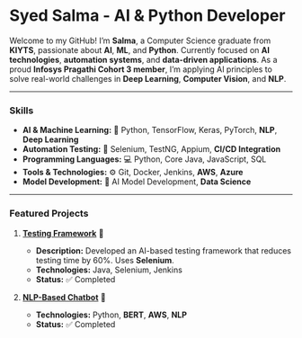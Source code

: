 

# Syed Salma - AI & Python Developer

Welcome to my GitHub! I’m **Salma**, a Computer Science graduate from **KIYTS**, passionate about **AI**, **ML**, and **Python**. Currently focused on **AI technologies**, **automation systems**, and **data-driven applications**. As a proud **Infosys Pragathi Cohort 3 member**, I’m applying AI principles to solve real-world challenges in **Deep Learning**, **Computer Vision**, and **NLP**.

---

### Skills

- **AI & Machine Learning:** 🐍 Python, TensorFlow, Keras, PyTorch, **NLP**, **Deep Learning**
- **Automation Testing:** 🔧 Selenium, TestNG, Appium, **CI/CD Integration**
- **Programming Languages:** 💻 Python, Core Java, JavaScript, SQL
- **Tools & Technologies:** ⚙️ Git, Docker, Jenkins, **AWS**, **Azure**
- **Model Development:** 🧠 AI Model Development, **Data Science**

---

### Featured Projects

1. **[Testing Framework](https://github.com/salmasyed19/Selenium_siteTesting)** 🧪
   - **Description:** Developed an AI-based testing framework that reduces testing time by 60%. Uses **Selenium**.
   - **Technologies:** Java, Selenium, Jenkins
   - **Status:** ✅ Completed

2. **[NLP-Based Chatbot](https://github.com/salmasyed19/chatbot-project)** 💬
   - **Technologies:** Python, **BERT**, **AWS**, **NLP**
   - **Status:** ✅ Completed
